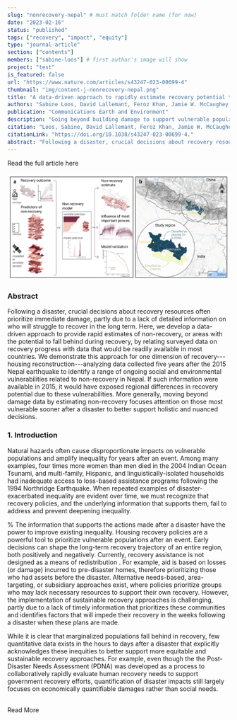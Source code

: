 ```yaml
---
slug: "nonrecovery-nepal" # must match folder name (for now)
date: "2023-02-16"
status: "published"
tags: ["recovery", "impact", "equity"]
type: "journal-article"
section: ["contents"]
members: ["sabine-loos"] # first author's image will show
project: "test"
is_featured: false
url: "https://www.nature.com/articles/s43247-023-00699-4"
thumbnail: "img/content-j-nonrecovery-nepal.png"
title: "A data-driven approach to rapidly estimate recovery potential to go beyond building damage after disasters"
authors: "Sabine Loos, David Lallemant, Feroz Khan, Jamie W. McCaughey, Robert Banick, Nama Budhathoki and Jack W. Baker "
publication: "Communications Earth and Environment"
description: "Going beyond building damage to support vulnerable populations' recovery needs after a disaster."
citation: "Loos, Sabine, David Lallemant, Feroz Khan, Jamie W. McCaughey, Robert Banick, Nama Budhathoki, and Jack W. Baker. “A Data-Driven Approach to Rapidly Estimate Recovery Potential to Go beyond Building Damage after Disasters.” Communications Earth and Environment 4, no. 1 (February 16, 2023): 1–12."
citationLink: "https://doi.org/10.1038/s43247-023-00699-4."
abstract: "Following a disaster, crucial decisions about recovery resources often prioritize immediate damage, partly due to a lack of detailed information on who will struggle to recover in the long term. Here, we develop a data-driven approach to provide rapid estimates of non-recovery, or areas with the potential to fall behind during recovery, by relating surveyed data on recovery progress with data that would be readily available in most countries. We demonstrate this approach for one dimension of recovery—housing reconstruction—analyzing data collected five years after the 2015 Nepal earthquake to identify a range of ongoing social and environmental vulnerabilities related to non-recovery in Nepal. If such information were available in 2015, it would have exposed regional differences in recovery potential due to these vulnerabilities. More generally, moving beyond damage data by estimating non-recovery focuses attention on those most vulnerable sooner after a disaster to better support holistic and nuanced decisions."
---
```

<Link is-button to="https://www.nature.com/articles/s43247-023-00699-4"> Read the full article here </Link>

<br/>
<br/>

<div class="hero-wrapper">
    <!-- Not totally sure why the public paths are failing the build rn. Todo. -->
    <img src="./fig2-model.png" :style="{maxWidth: '900px', margin: '0 auto'}"/>
</div>




### Abstract
Following a disaster, crucial decisions about recovery resources often prioritize immediate damage, partly due to a lack of detailed information on who will struggle to recover in the long term. Here, we develop a data-driven approach to provide rapid estimates of non-recovery, or areas with the potential to fall behind during recovery, by relating surveyed data on recovery progress with data that would be readily available in most countries. We demonstrate this approach for one dimension of recovery---housing reconstruction---analyzing data collected five years after the 2015 Nepal earthquake to identify a range of ongoing social and environmental vulnerabilities related to non-recovery in Nepal. If such information were available in 2015, it would have exposed regional differences in recovery potential due to these vulnerabilities. More generally, moving beyond damage data by estimating non-recovery focuses attention on those most vulnerable sooner after a disaster to better support holistic and nuanced decisions.

### 1. Introduction
Natural hazards often cause disproportionate impacts on vulnerable populations and amplify inequality for years after an event.
Among many examples, four times more women than men died in the 2004 Indian Ocean Tsunami, and multi-family, Hispanic, and linguistically-isolated households had inadequate access to loss-based assistance programs following the 1994 Northridge Earthquake.
When repeated examples of disaster-exacerbated inequality are evident over time, we must recognize that recovery policies, and the underlying information that supports them, fail to address and prevent deepening inequality.

% The information that supports the actions made after a disaster have the power to improve existing inequality.
Housing recovery policies are a powerful tool to prioritize vulnerable populations after an event.
Early decisions can shape the long-term recovery trajectory of an entire region, both positively and negatively. 
Currently, recovery assistance is not designed as a means of redistribution . 
For example, aid is based on losses (or damage) incurred to pre-disaster homes, therefore prioritizing those who had assets before the disaster.
Alternative needs-based, area-targeting,  or subsidiary approaches exist, where policies prioritize groups who may lack necessary resources  to support their own recovery.
However, the implementation of sustainable recovery approaches is challenging, partly due to a lack of timely information that prioritizes these communities and identifies factors that will impede their recovery in the weeks following a disaster when these plans are made.  

While it is clear that marginalized populations fall behind in recovery, few quantitative data exists in the hours to days after a disaster that explicitly acknowledges these inequities to better support more equitable and sustainable recovery approaches.
For example, even though the the Post-Disaster Needs Assessment (PDNA) was developed as a process to collaboratively rapidly evaluate human recovery needs to support government recovery efforts, quantification of disaster impacts still largely focuses on economically quantifiable damages rather than social needs.


<br/>

<Link is-button to="https://www.nature.com/articles/s43247-023-00699-4"> Read More </Link>
